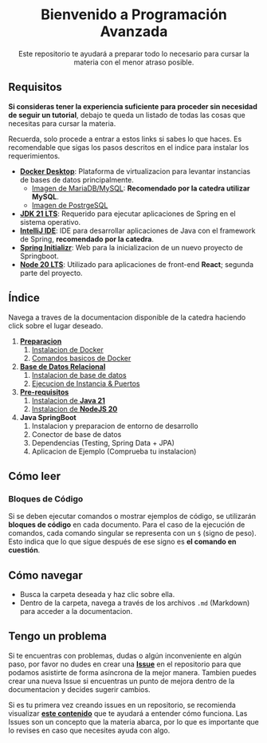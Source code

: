 <h1 align="center">
    Bienvenido a Programación Avanzada
</h1>
<p align="center">Este repositorio te ayudará a preparar todo lo necesario para cursar la materia con el menor atraso posible.</p>

## Requisitos
**Si consideras tener la experiencia suficiente para proceder sin necesidad de seguir un tutorial**, debajo te queda un listado de todas las cosas que necesitas para cursar la materia.

Recuerda, solo procede a entrar a estos links si sabes lo que haces. Es recomendable que sigas los pasos descritos en el indice para instalar los requerimientos.

- [**Docker Desktop**](https://www.docker.com/products/docker-desktop/): Plataforma de virtualizacion para levantar instancias de bases de datos principalmente.
  - [Imagen de MariaDB/MySQL](https://hub.docker.com/_/mysql): **Recomendado por la catedra utilizar MySQL**.
  - [Imagen de PostrgeSQL](https://hub.docker.com/_/postgres)
- [**JDK 21 LTS**](https://www.oracle.com/ar/java/technologies/downloads/#java21): Requerido para ejecutar aplicaciones de Spring en el sistema operativo.
- [**IntelliJ IDE**](https://www.jetbrains.com/idea/): IDE para desarrollar aplicaciones de Java con el framework de Spring, **recomendado por la catedra**.
- [**Spring Initializr**](https://start.spring.io/): Web para la inicializacion de un nuevo proyecto de Springboot.
- [**Node 20 LTS**](https://nodejs.org/en/download/prebuilt-installer): Utilizado para aplicaciones de front-end **React**; segunda parte del proyecto.

## Índice
Navega a traves de la documentacion disponible de la catedra haciendo click sobre el lugar deseado.

1. [**Preparacion**](https://github.com/Programacion-Avanzada-UTN-FRVM/getting-started/blob/main/00-preparacion)
   1. [Instalacion de Docker](https://github.com/Programacion-Avanzada-UTN-FRVM/getting-started/blob/main/00-preparacion/00-Virtualizacion-y-Docker.md)
   2. [Comandos basicos de Docker](https://github.com/Programacion-Avanzada-UTN-FRVM/getting-started/blob/main/00-preparacion/01-Uso-Basico-Docker.md)
2. [**Base de Datos Relacional**](https://github.com/Programacion-Avanzada-UTN-FRVM/getting-started/blob/main/01-base-de-datos)
   1. [Instalacion de base de datos](https://github.com/Programacion-Avanzada-UTN-FRVM/getting-started/blob/main/01-base-de-datos/01-Instalacion.md)
   2. [Ejecucion de Instancia & Puertos](https://github.com/Programacion-Avanzada-UTN-FRVM/getting-started/blob/main/01-base-de-datos/02-Ejecucion.md)
3. [**Pre-requisitos**](https://github.com/Programacion-Avanzada-UTN-FRVM/getting-started/blob/main/02-prerequisitos)
   1. [Instalacion de **Java 21**](https://github.com/Programacion-Avanzada-UTN-FRVM/getting-started/blob/main/02-prerequisitos/01-JDK.md)
   2. [Instalacion de **NodeJS 20**](https://github.com/Programacion-Avanzada-UTN-FRVM/getting-started/blob/main/02-prerequisitos/02-NodeJS.md)
4. **Java SpringBoot**
   1. Instalacion y preparacion de entorno de desarrollo
   2. Conector de base de datos
   3. Dependencias (Testing, Spring Data + JPA)
   4. Aplicacion de Ejemplo (Comprueba tu instalacion)

## Cómo leer
### Bloques de Código
Si se deben ejecutar comandos o mostrar ejemplos de código, se utilizarán **bloques de código** en cada documento. Para el caso de la ejecución de comandos, cada comando singular se representa con un `$` (signo de peso). Esto indica que lo que sigue después de ese signo es **el comando en cuestión**.

## Cómo navegar
- Busca la carpeta deseada y haz clic sobre ella.
- Dentro de la carpeta, navega a través de los archivos `.md` (Markdown) para acceder a la documentacion.

## Tengo un problema
Si te encuentras con problemas, dudas o algún inconveniente en algún paso, por favor no dudes en crear una [**Issue**](https://github.com/Programacion-Avanzada-UTN-FRVM/getting-started/issues) en el repositorio para que podamos asistirte de forma asíncrona de la mejor manera. Tambien puedes crear una nueva Issue si encuentras un punto de mejora dentro de la documentacion y decides sugerir cambios.

Si es tu primera vez creando issues en un repositorio, se recomienda visualizar [**este contenido**](https://docs.github.com/es/issues/tracking-your-work-with-issues/creating-an-issue#creating-an-issue-from-a-repository) que te ayudará a entender cómo funciona. Las Issues son un concepto que la materia abarca, por lo que es importante que lo revises en caso que necesites ayuda con algo.